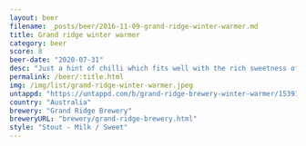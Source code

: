 ```yaml
---
layout: beer
filename: _posts/beer/2016-11-09-grand-ridge-winter-warmer.md
title: Grand ridge winter warmer
category: beer
score: 8
beer-date: "2020-07-31"
desc: "Just a hint of chilli which fits well with the rich sweetness of the stout. It actually does a good job of warming my insides. A little bit much"
permalink: /beer/:title.html
img: /img/list/grand-ridge-winter-warmer.jpeg
untappd: "https://untappd.com/b/grand-ridge-brewery-winter-warmer/1539179"
country: "Australia"
brewery: "Grand Ridge Brewery"
breweryURL: "brewery/grand-ridge-brewery.html"
style: "Stout - Milk / Sweet"
---
```

